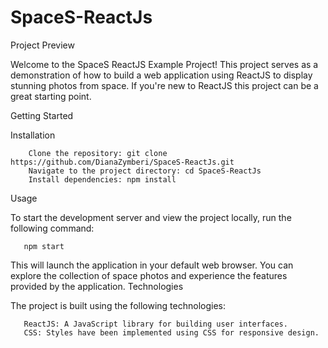 # SpaceS-ReactJs

Project Preview

Welcome to the SpaceS ReactJS Example Project! This project serves as a demonstration of how to build a web application using ReactJS to display stunning photos from space. If you're new to ReactJS this project can be a great starting point.

Getting Started

Installation

        Clone the repository: git clone https://github.com/DianaZymberi/SpaceS-ReactJs.git
        Navigate to the project directory: cd SpaceS-ReactJs
        Install dependencies: npm install

Usage

To start the development server and view the project locally, run the following command:

       npm start

This will launch the application in your default web browser. You can explore the collection of space photos and experience the features provided by the application.
Technologies

The project is built using the following technologies:

       ReactJS: A JavaScript library for building user interfaces.
       CSS: Styles have been implemented using CSS for responsive design.
